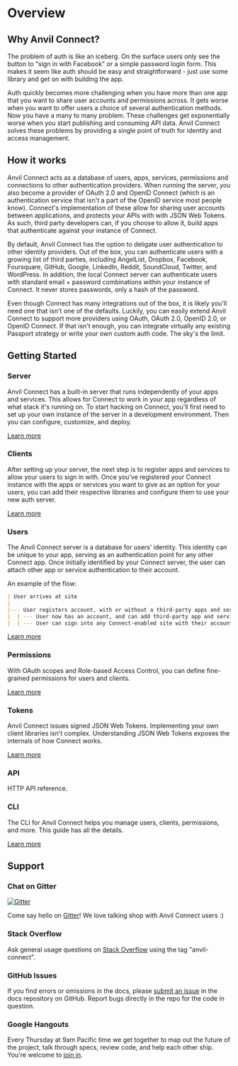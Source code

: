 <!-- TODO:
    [ ] - Rewrite "Learn More" text for links in Getting Started sections
-->

# Overview

## Why Anvil Connect?

The problem of auth is like an iceberg. On the surface users only see the button to "sign in with Facebook" or a simple password login form. This makes  it seem like auth should be easy and straightforward - just use some library and get on with building the app.

Auth quickly becomes more challenging when you have more than one app that you want to share user accounts and permissions across. It gets worse when you want to offer users a choice of several authentication methods. Now you have a many to many problem. These challenges get exponentially worse when you start publishing and consuming API data. Anvil Connect solves these problems by providing a single point of truth for identity and access management.



## How it works
<!-- Is this Connect or Connect's server that acts as a database? -->
Anvil Connect acts as a database of users, apps, services, permissions and connections to other authentication providers. When running the server, _you_ also become a provider of OAuth 2.0 and OpenID Connect (which is an authentication service that isn't a part of the OpenID service most people know). Connect's implementation of these allow for sharing user accounts between applications, and protects your APIs with with JSON Web Tokens. As such, third party developers can, if you choose to allow it, build apps that authenticate against your instance of Connect.

By default, Anvil Connect has the option to deligate user authentication to other identity providers. Out of the box, you can authenticate users with a growing list of third parties, including AngelList, Dropbox, Facebook, Foursquare, GitHub, Google, LinkedIn, Reddit, SoundCloud, Twitter, and WordPress. In addition, the local Connect server can authenticate users with standard email + password combinations within your instance of Connect. It never stores passwords, only a hash of the password.

<!--     Is the hash salted? ^^^^^^^^^^^^^^^^^^^^^^ -->

Even though Connect has many integrations out of the box, it is likely you'll need one that isn't one of the defaults. Luckily, you can easily extend Anvil Connect to support more providers using OAuth, OAuth 2.0, OpenID 2.0, or OpenID Connect. If that isn't enough, you can integrate virtually any existing Passport strategy or write your own custom auth code. The sky's the limit.



## Getting Started

### Server

Anvil Connect has a built-in server that runs independently of your apps and services. This allows for Connect to work in your app regardless of what stack it's running on. To start hacking on Connect, you'll first need to set up your own instance of the server in a development environment. Then you can configure, customize, and deploy.

[Learn more](/docs/connect-docs/server/)

### Clients

After setting up your server, the next step is to register apps and services to allow your users to sign in with. Once you’ve registered your Connect instance with the apps or services you want to give as an option for your users, you can add their respective libraries and configure them to use your new auth server.

[Learn more](/docs/connect-docs/clients/)

### Users

The Anvil Connect server is a database for users' identity. This identity can be unique to your app, serving as an authentication point for any other Connect app. Once initially identified by your Connect server, the user can attach other app or service authentication to their account.

An example of the flow:
```Markdown
| User arrives at site
|
|--- User registers account, with or without a third-party apps and services authenticating the user.
|  | --- User now has an account, and can add third-party app and service affiliations whenever they'd like to.
|  | --- User can sign into any Connect-enabled site with their account from your site.
```

<!-- Question: How are peope going to log into site 2 with site 1's connect? -->

[Learn more](/docs/connect-docs/users/)

### Permissions

With OAuth scopes and Role-based Access Control, you can define fine-grained permissions for users and clients.

[Learn more](/docs/connect-docs/permissions/)

### Tokens

Anvil Connect issues signed JSON Web Tokens. Implementing your own client libraries isn't complex. Understanding JSON Web Tokens exposes the internals of how Connect works.

[Learn more](/docs/connect-docs/tokens/)

### API

HTTP API reference.

### CLI

The CLI for Anvil Connect helps you manage users, clients, permissions, and more. This guide has all the details.

[Learn more](/docs/connect-docs/cli/)

## Support

### Chat on Gitter

[![Gitter](https://badges.gitter.im/anvilresearch/connect.svg)](https://gitter.im/anvilresearch/connect)

Come say hello on [Gitter](https://gitter.im/anvilresearch/connect)! We love talking shop with Anvil Connect users :)

### Stack Overflow

Ask general usage questions on [Stack Overflow](http://stackoverflow.com/questions/tagged/anvil-connect) using the tag "anvil-connect".

### GitHub Issues

If you find errors or omissions in the docs, please [submit an issue](https://github.com/anvilresearch/connect-docs/issues) in the docs repository on GitHub. Report bugs directly in the repo for the code in question.

### Google Hangouts

Every Thursday at 9am Pacific time we get together to map out the future of the project, talk through specs, review code, and help each other ship. You're welcome to [join in](https://plus.google.com/hangouts/_/anvil.io/anvil-connect?authuser=0).
